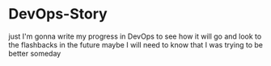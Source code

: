 # DevOps-Story
just I'm gonna write my progress in DevOps to see how it will go and look to the flashbacks in the future maybe I will need to know that I was trying to be better someday
